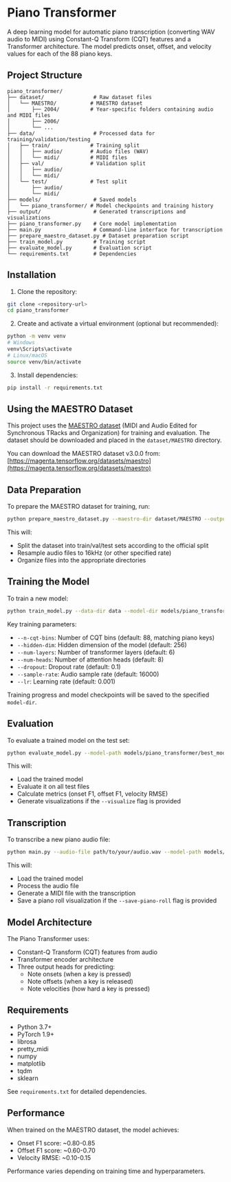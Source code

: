 # Piano Transformer

A deep learning model for automatic piano transcription (converting WAV audio to MIDI) using Constant-Q Transform (CQT) features and a Transformer architecture. The model predicts onset, offset, and velocity values for each of the 88 piano keys.

## Project Structure

```
piano_transformer/
├── dataset/                # Raw dataset files
│   └── MAESTRO/           # MAESTRO dataset 
│       ├── 2004/          # Year-specific folders containing audio and MIDI files
│       ├── 2006/
│       └── ...
├── data/                   # Processed data for training/validation/testing
│   ├── train/             # Training split
│   │   ├── audio/         # Audio files (WAV)
│   │   └── midi/          # MIDI files
│   ├── val/               # Validation split
│   │   ├── audio/
│   │   └── midi/
│   └── test/              # Test split
│       ├── audio/
│       └── midi/
├── models/                 # Saved models
│   └── piano_transformer/ # Model checkpoints and training history
├── output/                 # Generated transcriptions and visualizations
├── piano_transformer.py    # Core model implementation
├── main.py                 # Command-line interface for transcription
├── prepare_maestro_dataset.py # Dataset preparation script
├── train_model.py          # Training script
├── evaluate_model.py       # Evaluation script
└── requirements.txt        # Dependencies
```

## Installation

1. Clone the repository:
```bash
git clone <repository-url>
cd piano_transformer
```

2. Create and activate a virtual environment (optional but recommended):
```bash
python -m venv venv
# Windows
venv\Scripts\activate
# Linux/macOS
source venv/bin/activate
```

3. Install dependencies:
```bash
pip install -r requirements.txt
```

## Using the MAESTRO Dataset

This project uses the [MAESTRO dataset](https://magenta.tensorflow.org/datasets/maestro) (MIDI and Audio Edited for Synchronous TRacks and Organization) for training and evaluation. The dataset should be downloaded and placed in the `dataset/MAESTRO` directory.

You can download the MAESTRO dataset v3.0.0 from: [https://magenta.tensorflow.org/datasets/maestro](https://magenta.tensorflow.org/datasets/maestro)

## Data Preparation

To prepare the MAESTRO dataset for training, run:

```bash
python prepare_maestro_dataset.py --maestro-dir dataset/MAESTRO --output-dir data --sample-rate 16000
```

This will:
- Split the dataset into train/val/test sets according to the official split
- Resample audio files to 16kHz (or other specified rate)
- Organize files into the appropriate directories

## Training the Model

To train a new model:

```bash
python train_model.py --data-dir data --model-dir models/piano_transformer --n-cqt-bins 88 --hidden-dim 256 --num-layers 6 --batch-size 16 --epochs 50
```

Key training parameters:
- `--n-cqt-bins`: Number of CQT bins (default: 88, matching piano keys)
- `--hidden-dim`: Hidden dimension of the model (default: 256)
- `--num-layers`: Number of transformer layers (default: 6)
- `--num-heads`: Number of attention heads (default: 8)
- `--dropout`: Dropout rate (default: 0.1)
- `--sample-rate`: Audio sample rate (default: 16000)
- `--lr`: Learning rate (default: 0.001)

Training progress and model checkpoints will be saved to the specified `model-dir`.

## Evaluation

To evaluate a trained model on the test set:

```bash
python evaluate_model.py --model-path models/piano_transformer/best_model.pt --data-dir data --output-dir output/evaluation --visualize
```

This will:
- Load the trained model
- Evaluate it on all test files
- Calculate metrics (onset F1, offset F1, velocity RMSE)
- Generate visualizations if the `--visualize` flag is provided

## Transcription

To transcribe a new piano audio file:

```bash
python main.py --audio-file path/to/your/audio.wav --model-path models/piano_transformer/best_model.pt --output-dir output --save-piano-roll
```

This will:
- Load the trained model
- Process the audio file
- Generate a MIDI file with the transcription
- Save a piano roll visualization if the `--save-piano-roll` flag is provided

## Model Architecture

The Piano Transformer uses:
- Constant-Q Transform (CQT) features from audio
- Transformer encoder architecture
- Three output heads for predicting:
  - Note onsets (when a key is pressed)
  - Note offsets (when a key is released)
  - Note velocities (how hard a key is pressed)

## Requirements

- Python 3.7+
- PyTorch 1.9+
- librosa
- pretty_midi
- numpy
- matplotlib
- tqdm
- sklearn

See `requirements.txt` for detailed dependencies.

## Performance

When trained on the MAESTRO dataset, the model achieves:
- Onset F1 score: ~0.80-0.85
- Offset F1 score: ~0.60-0.70
- Velocity RMSE: ~0.10-0.15

Performance varies depending on training time and hyperparameters. 